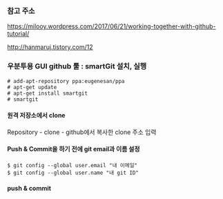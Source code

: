 
### 참고 주소  

https://milooy.wordpress.com/2017/06/21/working-together-with-github-tutorial/    

http://hanmaruj.tistory.com/12
  
  
### 우분투용 GUI github 툴 : smartGit 설치, 실행
```
# add-apt-repository ppa:eugenesan/ppa
# apt-get update
# apt-get install smartgit
# smartgit
```

#### 원격 저장소에서 clone  
  
Repository - clone - github에서 복사한 clone 주소 입력
  
    
#### Push & Commit을 하기 전에 git email과 이름 설정   
  
```
$ git config --global user.email "내 이메일"  
$ git config --global user.name "내 git ID"  
```

#### push & commit

